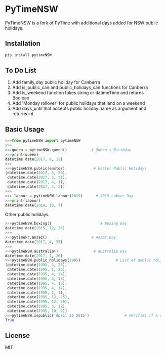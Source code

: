 # PyTimeNSW

PyTimeNSW is a fork of [PyTime](https://github.com/shnode/PyTime) with additional days added for NSW public holidays. 

## Installation
```python
pip install pytimeNSW
```

## To Do List
1. Add family_day public holiday for Canberra
2. Add is_public_can and public_holidays_can functions for Canberra
3. Add is_weekend function takes string or datimeTime and returns Boolean
4. Add 'Monday rollover' for public holidays that land on a weekend
5. Add days_until that accepts public holiday name as argument and returns int.

## Basic Usage

```python
>>>from pytimeNSW import pytimeNSW
>>>
>>>queen = pytimeNSW.queen()           # Queen's Birthday
>>>print(queen)
datetime.date(2017, 6, 12)
>>>
>>>pytimeNSW.public(easter)             # Easter Public Holidays
[datetime.date(2017, 3, 30),
 datetime.date(2017, 3, 31),
 datetime.date(2017, 4, 1),
 datetime.date(2017, 4, 2)]
>>>
>>> labour = pytimeNSW.labour(2019)      # 2019 Labour Day
>>>print(labour)
datetime.date(2019, 10, 7)
```

Other public holidays
```python
>>>pytimeNSW.boxing()                      # Boxing Day
datetime.date(2015, 12, 26)
>>>
>>>pytimekr.anzac()                    # Anzac Day
datetime.date(2017, 4, 25)
>>>
>>>pytimeNSW.australia()                # Australia Day
datetime.date(2017, 1, 26)
>>>pytimeNSW.public_holidays(1995)                # List of public holidays in given year
[datetime.date(1995, 4, 25),
 datetime.date(1995, 1, 26),
 datetime.date(1995, 4, 14),
 datetime.date(1995, 4, 15),
 datetime.date(1995, 4, 16),
 datetime.date(1995, 4, 17),
 datetime.date(1995, 1, 1),
 datetime.date(1995, 12, 25),
 datetime.date(1995, 12, 26),
 datetime.date(1995, 6, 12),
 datetime.date(1995, 10, 2)]
>>>pytimeNSW.ispublic('April 25 2015')                # Verifies if a date is a public holiday
True
```


## License

MIT

